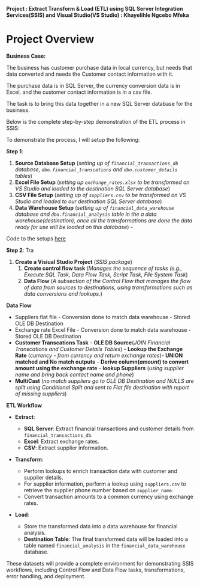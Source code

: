 **Project : Extract Transform & Load (ETL) using SQL Server Integration Services(SSIS) and Visual Studio(VS Studio) : Khayelihle Ngcebo Mfeka**

# Project Overview

**Business Case:**

The business has customer purchase data in local currency, but needs that data converted and needs the Customer contact information with it.

The purchase data is in SQL Server, the currency conversion data is in Excel, and the customer contact information is in a csv file.

The task is to bring this data together in a new SQL Server database for the business.

Below is the complete step-by-step demonstration of the ETL process in SSIS:

To demonstrate the process, I will setup the following:

**Step 1**:

  1. **Source Database Setup** (*setting up of `financial_transactions_db` database, `dbo.financial_transcations` and `dbo.customer_details` tables*)
  2. **Excel File Setup** (*setting up `exchange_rates.xlsx` to be transformed on VS Studio and loaded to the destination SQL Server database*)
  3. **CSV File Setup** (*setting up of `suppliers.csv` to be transformed on VS Studio and loaded to our destination SQL Server database*)
  4. **Data Warehouse Setup** (*setting up of `financial_data_warehouse` database and `dbo.financial_analysis` table in the  a data warehouse(destination), once all the transformations are done the data ready for use will be loaded on this database*) -

Code to the setups [here](https://github.com/KhayelihleMfeka/Data-Science-Projects/blob/main/ETL%20Using%20SSIS/Database%20setup.md)

**Step 2**: Tra

  1. **Create a Visiual Studio Project** (*SSIS package*)
      1. **Create control flow task**  (*Manages the sequence of tasks (e.g., Execute SQL Task, Data Flow Task, Script Task, File System Task*)
      2. **Data Flow** (*A subsection of the Control Flow that manages the flow of data from sources to destinations, using transformations such as data conversions and lookups.*)
     
**Data Flow**

* Suppliers flat file - Conversion done to match data warehouse - Stored OLE DB Destination
* Exchange rate Excel File - Conversion done to match data warehouse - Stored OLE DB Destination
* **Customer Transcations Task** - **OLE DB Source**(*JOIN Financial Transcations and Customer Details Tables*) - **Lookup the Exchange Rate** (*currency - from currency and return exchange rates*)- **UNION matched and No match outputs** - **Derive column(*amount*) to convert amount using the exchange rate** - **lookup Suppliers** (*using supplier name and bring back contact name and phone*)
* **MultiCast** (*no match suppliers go to OLE DB Destination and NULLS are split using Conditional Split and sent to Flat file destination with report of missing suppliers*)



**ETL Workflow**

- **Extract**:
  - **SQL Server**: Extract financial transactions and customer details from `financial_transactions_db`.
  - **Excel**: Extract exchange rates.
  - **CSV**: Extract supplier information.

- **Transform**:
  - Perform lookups to enrich transaction data with customer and supplier details.
  - For supplier information, perform a lookup using `suppliers.csv` to retrieve the supplier phone number based on `supplier_name`.
  - Convert transaction amounts to a common currency using exchange rates.

- **Load**:
  - Store the transformed data into a data warehouse for financial analysis.
  - **Destination Table**: The final transformed data will be loaded into a table named `financial_analysis` in the `financial_data_warehouse` database.

These datasets will provide a complete environment for demonstrating SSIS workflows, including Control Flow and Data Flow tasks, transformations, error handling, and deployment. 





